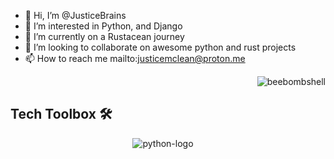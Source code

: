 - 👋 Hi, I’m @JusticeBrains
- 👀 I’m interested in Python, and Django
- 🌱 I’m currently on a Rustacean journey
- 💞️ I’m looking to collaborate on awesome python and rust projects
- 📫 How to reach me mailto:justicemclean@proton.me


<p align="right"> <img src="https://komarev.com/ghpvc/?username=JusticeBrains&label=Profile%20views&color=0eb493&style=flat" alt="beebombshell" /> </p>

<h2 align="left">Tech Toolbox 🛠️</h2>

<div align="center">
  
  <img src="https://cdn.jsdelivr.net/gh/devicons/devicon/icons/python/python-original.svg" alt="python-logo" />
          
  <img width="12" />
</div>
